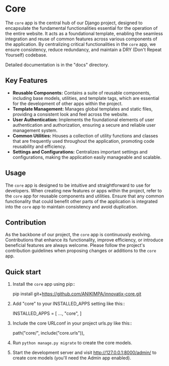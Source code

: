 # Core

The `core` app is the central hub of our Django project, designed to encapsulate the fundamental functionalities essential for the operation of the entire website. It acts as a foundational template, enabling the seamless integration and reuse of common features across various components of the application. By centralizing critical functionalities in the `core` app, we ensure consistency, reduce redundancy, and maintain a DRY (Don't Repeat Yourself) codebase.

Detailed documentation is in the "docs" directory.

## Key Features

- **Reusable Components:** Contains a suite of reusable components, including base models, utilities, and template tags, which are essential for the development of other apps within the project.
- **Template Management:** Manages global templates and static files, providing a consistent look and feel across the website.
- **User Authentication:** Implements the foundational elements of user authentication and authorization, ensuring a secure and reliable user management system.
- **Common Utilities:** Houses a collection of utility functions and classes that are frequently used throughout the application, promoting code reusability and efficiency.
- **Settings and Configurations:** Centralizes important settings and configurations, making the application easily manageable and scalable.

## Usage

The `core` app is designed to be intuitive and straightforward to use for developers. When creating new features or apps within the project, refer to the `core` app for reusable components and utilities. Ensure that any common functionality that could benefit other parts of the application is integrated into the `core` app to maintain consistency and avoid duplication.

## Contribution

As the backbone of our project, the `core` app is continuously evolving. Contributions that enhance its functionality, improve efficiency, or introduce beneficial features are always welcome. Please follow the project's contribution guidelines when proposing changes or additions to the `core` app.

## Quick start

1. Install the `core` app using pip::

    pip install git+https://github.com/ANIKIMPA/innovatix-core.git

2. Add "core" to your INSTALLED_APPS setting like this::

    INSTALLED_APPS = [
        ...,
        "core",
    ]

3. Include the core URLconf in your project urls.py like this::

    path("core/", include("core.urls")),

4. Run ``python manage.py migrate`` to create the core models.

5. Start the development server and visit http://127.0.0.1:8000/admin/ to create core models (you'll need the Admin app enabled).
